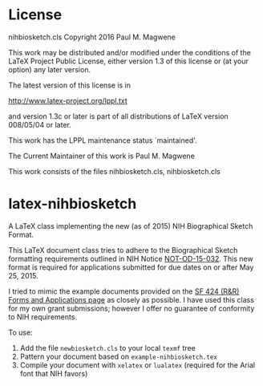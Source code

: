# License

nihbiosketch.cls 
Copyright 2016 Paul M. Magwene

This work may be distributed and/or modified under the
conditions of the LaTeX Project Public License, either version 1.3
of this license or (at your option) any later version.

The latest version of this license is in

  http://www.latex-project.org/lppl.txt

and version 1.3c or later is part of all distributions of LaTeX
version 008/05/04 or later.

This work has the LPPL maintenance status `maintained'.

The Current Maintainer of this work is Paul M. Magwene

This work consists of the files nihbiosketch.cls, nihbiosketch.cls


# latex-nihbiosketch

A LaTeX class implementing the new (as of 2015) NIH Biographical Sketch Format.

This LaTeX document class tries to adhere to the Biographical Sketch formatting requirements outlined in NIH Notice [NOT-OD-15-032](http://grants.nih.gov/grants/guide/notice-files/NOT-OD-15-032.html).  This new format is required for applications submitted for due dates on or after May 25, 2015.

I tried to mimic the example documents provided on the [SF 424 (R&R) Forms and Applications page](http://grants.nih.gov/grants/funding/424/index.htm#format) as closely as possible. I have used this class for my own  grant submissions; however I offer no guarantee of conformity to NIH requirements.

To use:

 1. Add the file `newbiosketch.cls` to your local `texmf` tree
 2. Pattern your document based on `example-nihbiosketch.tex` 
 3. Compile your document with `xelatex` or `lualatex` (required for the Arial font that NIH favors)



